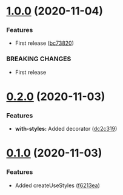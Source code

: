 # [1.0.0](https://github.com/palmtreecoding/react-native-theming/compare/v0.2.0...v1.0.0) (2020-11-04)


### Features

* First release ([bc73820](https://github.com/palmtreecoding/react-native-theming/commit/bc738202ca8fc407aef395332cd0917b1682e35c))


### BREAKING CHANGES

* First release



# [0.2.0](https://github.com/palmtreecoding/react-native-theming/compare/v0.1.0...v0.2.0) (2020-11-03)


### Features

* **with-styles:** Added decorator ([dc2c319](https://github.com/palmtreecoding/react-native-theming/commit/dc2c319b518039d02df1792c83cb3066d094082d))



# [0.1.0](https://github.com/palmtreecoding/react-native-theming/compare/f6213ea60e0b3732a8ca6d47d6d07cd0c764d696...v0.1.0) (2020-11-03)


### Features

* Added createUseStyles ([f6213ea](https://github.com/palmtreecoding/react-native-theming/commit/f6213ea60e0b3732a8ca6d47d6d07cd0c764d696))



